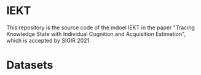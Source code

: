 # IEKT
This repository is the source code of the mdoel IEKT in the paper "Tracing Knowledge State with Individual Cognition and Acquisition Estimation", which is accepted by SIGIR 2021.
# Datasets
